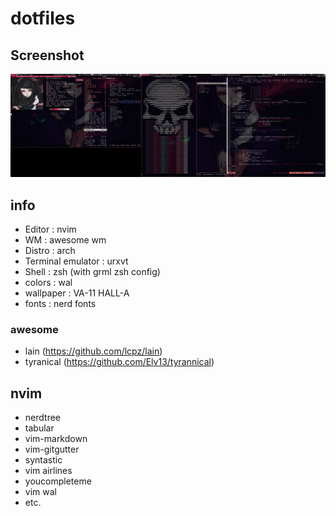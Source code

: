 # dotfiles
## Screenshot
![screenshot](https://raw.githubusercontent.com/frstrikerman/dotfiles/master/screenshot.png)
## info
- Editor : nvim
- WM : awesome wm
- Distro : arch
- Terminal emulator : urxvt
- Shell : zsh (with grml zsh config)
- colors : wal
- wallpaper : VA-11 HALL-A
- fonts : nerd fonts

### awesome
- lain (https://github.com/lcpz/lain)
- tyranical (https://github.com/Elv13/tyrannical)

## nvim
- nerdtree
- tabular
- vim-markdown
- vim-gitgutter
- syntastic
- vim airlines
- youcompleteme
- vim wal
- etc.
